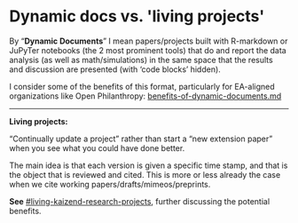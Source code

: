 # Dynamic docs vs. 'living projects'

By “**Dynamic Documents**” I mean papers/projects built with R-markdown or JuPyTer notebooks (the 2 most prominent tools) that do and report the data analysis (as well as math/simulations) in the same space that the results and discussion are presented (with ‘code blocks’ hidden).

I consider some of the benefits of this format, particularly for EA-aligned organizations like Open Philanthropy: [benefits-of-dynamic-documents.md](benefits-of-dynamic-documents.md "mention")

****

**Living projects:**

&#x20;“Continually update a project” rather than start a “new extension paper” when you see what you could have done better.

The main idea is that each version is given a specific time stamp, and that is the object that is reviewed and cited. This is more or less already the case when we cite working papers/drafts/mimeos/preprints.

**See** [#living-kaizend-research-projects](living-research-projects.md#living-kaizend-research-projects "mention"), further discussing the potential benefits.

